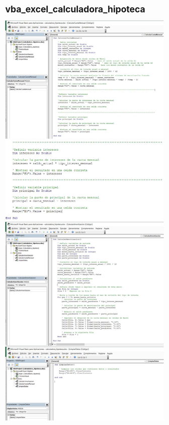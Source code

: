 # vba_excel_calculadora_hipoteca

![My Image](img/captura_1.JPG)
![My Image](img/captura_2.JPG)
![My Image](img/captura_3.JPG)
![My Image](img/captura_4.JPG)